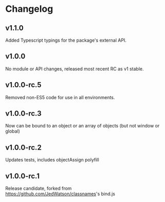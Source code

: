 # Changelog

## v1.1.0

Added Typescript typings for the package's external API.

## v1.0.0

No module or API changes, released most recent RC as v1 stable.

## v1.0.0-rc.5

Removed non-ES5 code for use in all environments.

## v1.0.0-rc.3

Now can be bound to an object or an array of objects (but not window or global)

## v1.0.0-rc.2

Updates tests, includes objectAssign polyfill

## v1.0.0-rc.1

Release candidate, forked from <https://github.com/JedWatson/classnames>'s bind.js
